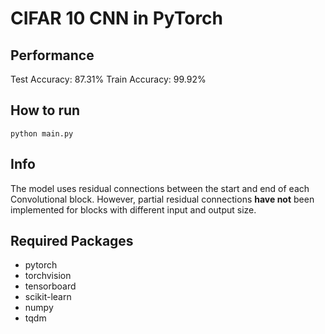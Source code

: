 # CIFAR 10 CNN in PyTorch

## Performance
Test Accuracy: 87.31%
Train Accuracy: 99.92%

## How to run
`python main.py`

## Info
The model uses residual connections between the start and end of each Convolutional block. However, partial residual connections **have not** been implemented for blocks with different input and output size.

## Required Packages
 - pytorch
 - torchvision
 - tensorboard
 - scikit-learn
 - numpy
 - tqdm
